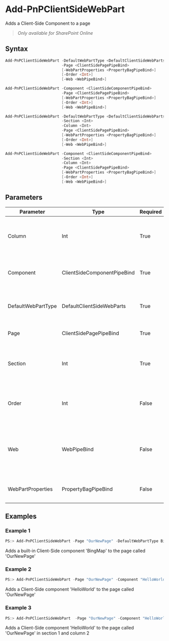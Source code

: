 # Add-PnPClientSideWebPart
Adds a Client-Side Component to a page
>*Only available for SharePoint Online*
## Syntax
```powershell
Add-PnPClientSideWebPart -DefaultWebPartType <DefaultClientSideWebParts>
                         -Page <ClientSidePagePipeBind>
                         [-WebPartProperties <PropertyBagPipeBind>]
                         [-Order <Int>]
                         [-Web <WebPipeBind>]
```


```powershell
Add-PnPClientSideWebPart -Component <ClientSideComponentPipeBind>
                         -Page <ClientSidePagePipeBind>
                         [-WebPartProperties <PropertyBagPipeBind>]
                         [-Order <Int>]
                         [-Web <WebPipeBind>]
```


```powershell
Add-PnPClientSideWebPart -DefaultWebPartType <DefaultClientSideWebParts>
                         -Section <Int>
                         -Column <Int>
                         -Page <ClientSidePagePipeBind>
                         [-WebPartProperties <PropertyBagPipeBind>]
                         [-Order <Int>]
                         [-Web <WebPipeBind>]
```


```powershell
Add-PnPClientSideWebPart -Component <ClientSideComponentPipeBind>
                         -Section <Int>
                         -Column <Int>
                         -Page <ClientSidePagePipeBind>
                         [-WebPartProperties <PropertyBagPipeBind>]
                         [-Order <Int>]
                         [-Web <WebPipeBind>]
```


## Parameters
Parameter|Type|Required|Description
---------|----|--------|-----------
|Column|Int|True|Sets the column where to insert the WebPart control.|
|Component|ClientSideComponentPipeBind|True|Specifies the component instance or Id to add.|
|DefaultWebPartType|DefaultClientSideWebParts|True|Defines a default WebPart type to insert.|
|Page|ClientSidePagePipeBind|True|The name of the page.|
|Section|Int|True|Sets the section where to insert the WebPart control.|
|Order|Int|False|Sets the order of the WebPart control. (Default = 1)|
|Web|WebPipeBind|False|The web to apply the command to. Omit this parameter to use the current web.|
|WebPartProperties|PropertyBagPipeBind|False|The properties of the WebPart|
## Examples

### Example 1
```powershell
PS:> Add-PnPClientSideWebPart -Page "OurNewPage" -DefaultWebPartType BingMap
```
Adds a built-in Client-Side component 'BingMap' to the page called 'OurNewPage'

### Example 2
```powershell
PS:> Add-PnPClientSideWebPart -Page "OurNewPage" -Component "HelloWorld"
```
Adds a Client-Side component 'HelloWorld' to the page called 'OurNewPage'

### Example 3
```powershell
PS:> Add-PnPClientSideWebPart  -Page "OurNewPage" -Component "HelloWorld" -Section 1 -Column 2
```
Adds a Client-Side component 'HelloWorld' to the page called 'OurNewPage' in section 1 and column 2
